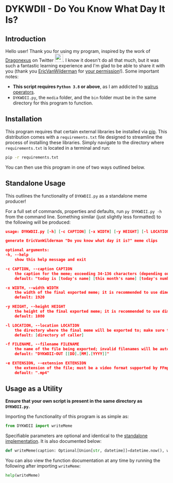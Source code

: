 DYKWDII - Do You Know What Day It Is?
=====================================

Introduction
------------

Hello user! Thank you for using my program, inspired by the work of [Dragonexus](https://twitter.com/GDDragonexus) on Twitter <img src=https://cdn.discordapp.com/emojis/397770592050479105.gif style="width: 25px;"></img>. I know it doesn't do all that much, but it was such a fantastic learning experience and I'm glad to be able to share it with you (thank you [EricVanWilderman](https://twitter.com/VanWilderman) for [your permission](./docs/EVW%20Permission%20of%20Use.png)!). Some important notes:

- **This script requires `Python 3.8` or above**, as I am addicted to [walrus operators](https://www.python.org/dev/peps/pep-0572/).
- `DYKWDII.py`, the `media` folder, and the `bin` folder must be in the same directory for this program to function.

Installation
------------

This program requires that certain external libraries be installed via [pip](https://pypi.org/project/pip/). This distribution comes with a `requirements.txt` file designed to streamline the process of installing these libraries. Simply navigate to the directory where `requirements.txt` is located in a terminal and run:
```bash
pip -r requirements.txt
```
You can then use this program in one of two ways outlined below.

Standalone Usage
----------------

This outlines the functionality of `DYKWDII.py` as a standalone meme producer!

For a full set of commands, properties and defaults, run `py DYKWDII.py -h` from the command line. Something similar (just slightly less formatted) to the following will be produced:

```json
usage: DYKWDII.py [-h] [-c CAPTION] [-x WIDTH] [-y HEIGHT] [-l LOCATION] [-f FILENAME] [-e EXTENSION]

generate EricVanWilderman "Do you know what day it is?" meme clips

optional arguments:
-h, --help
    show this help message and exit

-c CAPTION, --caption CAPTION
    the caption for the meme; exceeding 34-136 characters (depending on character widths) or 3 lines guarantees encroachment
    default: "today is [today's name] [this month's name] [today's number in the month][st/nd/rd/th] [this year]"

-x WIDTH, --width WIDTH
    the width of the final exported meme; it is recommended to use dimensions corresponding to common aspect ratios
    default: 1920

-y HEIGHT, --height HEIGHT
    the height of the final exported meme; it is recommended to use dimensions corresponding to common aspect ratios
    default: 1080

-l LOCATION, --location LOCATION
    the directory where the final meme will be exported to; make sure this is a valid directory that this program has permissions to create and write to files in
    default: [directory of caller]

-f FILENAME, --filename FILENAME
    the name of the file being exported; invalid filenames will be automatically sanitized based on the current operating system
    default: "DYKWDII-OUT [[DD].[MM].[YYYY]]"

-e EXTENSION, --extension EXTENSION
    the extension of the file; must be a video format supported by FFmpeg - would recommend leaving this as default
    default: ".mp4"
```

Usage as a Utility
------------------

**Ensure that your own script is present in the same directory as `DYKWDII.py`.**

Importing the functionality of this program is as simple as:
```py
from DYKWDII import writeMeme
```

Specifiable parameters are optional and identical to the [standalone implementation](#Standalone-Usage). It is also documented below:
```py
def writeMeme(caption: Optional[Union[str, datetime]]=datetime.now(), width: Optional[int]=1920, height: Optional[int]=1080, location: Optional[str]=getcwd(), filename: Optional[str]=None, extension: Optional[str]='mp4')
```

You can also view the function documentation at any time by running the following after importing `writeMeme`:
```py
help(writeMeme)
```
